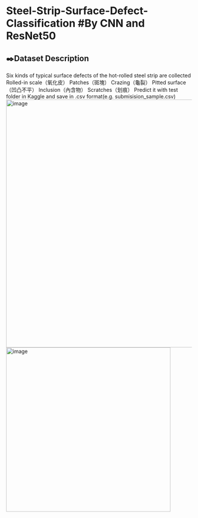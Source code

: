 # Steel-Strip-Surface-Defect-Classification #By CNN and ResNet50
✒️Dataset Description
---------------------------------------------------------------------------
Six kinds of typical surface defects of the hot-rolled steel strip are collected
Rolled-in scale（氧化皮）
Patches（斑塊）
Crazing（龜裂）
Pitted surface（凹凸不平）
Inclusion（內含物）
Scratches（划痕）
Predict it with test folder in Kaggle and save in .csv format(e.g. submisision_sample.csv)
<img width="673" alt="image" src="https://user-images.githubusercontent.com/68886395/206919357-b69156ab-e66b-4dbc-8849-e84628089233.png">
<img width="446" alt="image" src="https://user-images.githubusercontent.com/68886395/206919386-5fefffbe-3670-4ccf-98c3-41b72343a024.png">
